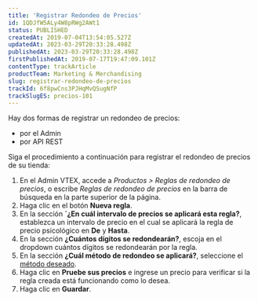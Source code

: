 ```yaml
---
title: 'Registrar Redondeo de Precios'
id: 1QDJfW5ALy4W8pRWg2AWt1
status: PUBLISHED
createdAt: 2019-07-04T13:54:05.527Z
updatedAt: 2023-03-29T20:33:28.498Z
publishedAt: 2023-03-29T20:33:28.498Z
firstPublishedAt: 2019-07-17T19:47:09.101Z
contentType: trackArticle
productTeam: Marketing & Merchandising
slug: registrar-redondeo-de-precios
trackId: 6f8pwCns3PJHqMvQSugNfP
trackSlugES: precios-101
---
```


Hay dos formas de registrar un redondeo de precios:

- por el Admin 
- por API REST

Siga el procedimiento a continuación para registrar el redondeo de precios de su tienda:

1. En el Admin VTEX, accede a *Productos > Reglas de redondeo de precios*, o escribe *Reglas de redondeo de precios* en la barra de búsqueda en la parte superior de la página.
2. Haga clic en el botón **Nueva regla**.
3. En la sección **´¿En cuál intervalo de precios se aplicará esta regla?**, establezca un intervalo de precio en el cual se aplicará la regla de precio psicológico en **De** y **Hasta**.
4. En la sección **¿Cuántos dígitos se redondearán?**, escoja en el dropdown cuántos dígitos se redondearán por la regla.
5. En la sección **¿Cuál método de redondeo se aplicará?**, seleccione el [método deseado](https://help.vtex.com/es/tracks/pricing-101--6f8pwCns3PJHqMvQSugNfP/1tUIUvF6BUkDgMsknGaMkF).
6. Haga clic en **Pruebe sus precios** e ingrese un precio para verificar si la regla creada está funcionando como lo desea.
7. Haga clic en **Guardar**.
